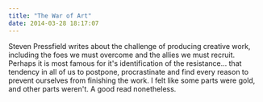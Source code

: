 ```yaml
---
title: "The War of Art"
date: 2014-03-28 18:17:07
---
```


Steven Pressfield writes about the challenge of producing creative work, including the foes we must overcome and the allies we must recruit. Perhaps it is most famous for it's identification of the resistance… that tendency in all of us to postpone, procrastinate and find every reason to prevent ourselves from finishing the work. I felt like some parts were gold, and other parts weren't. A good read nonetheless.
